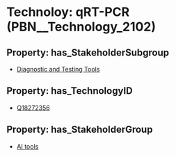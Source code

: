 # Technoloy: __qRT-PCR__ (PBN__Technology_2102)

## Property: has_StakeholderSubgroup

* [Diagnostic and Testing Tools](PBN__TechSubgroup_12)

## Property: has_TechnologyID

* [Q18272356](Q18272356)

## Property: has_StakeholderGroup

* [AI tools](PBN__TechGroup_0)

